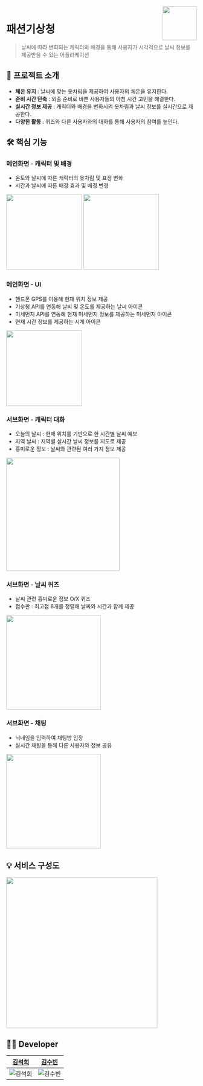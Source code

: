 <a href = "https://github.com/DC-SHB/FashionMA">
  <img src="https://github.com/DC-SHB/FashionMA/assets/69100145/031231fb-a958-4a00-abfb-333403f94916" align="right" height="90" />
</a>

# 패션기상청
> 날씨에 따라 변화되는 캐릭터와 배경을 통해 사용자가 시각적으로 날씨 정보를 제공받을 수 있는 어플리케이션

## 📢 프로젝트 소개
- <b>체온 유지</b> : 날씨에 맞는 옷차림을 제공하여 사용자의 체온을 유지한다.
- <b>준비 시간 단축</b> : 외출 준비로 바쁜 사용자들의 아침 시간 고민을 해결한다.
- <b>실시간 정보 제공</b> : 캐릭터와 배경을 변화시켜 옷차림과 날씨 정보를 실시간으로 제공한다.
- <b>다양한 활동</b> : 퀴즈와 다른 사용자와의 대화를 통해 사용자의 참여를 높인다.


## 🛠 핵심 기능
### 메인화면 - 캐릭터 및 배경
- 온도와 날씨에 따른 캐릭터의 옷차림 및 표정 변화
- 시간과 날씨에 따른 배경 효과 및 배경 변경
<img src= "https://github.com/DC-SHB/FashionMA/assets/69100145/ce1d711d-5617-4c2d-a746-c6beeae3db05" height="200" />
<img src= "https://github.com/DC-SHB/FashionMA/assets/69100145/ffd21d7a-c7d2-4493-b043-ce10503ef092" height="200" />

  
### 메인화면 - UI
- 핸드폰 GPS를 이용해 현재 위치 정보 제공
- 기상청 API를 연동해 날씨 및 온도를 제공하는 날씨 아이콘
- 미세먼지 API를 연동해 현재 미세먼지 정보를 제공하는 미세먼지 아이콘
- 현재 시간 정보를 제공하는 시계 아이콘
<img src= "https://github.com/DC-SHB/FashionMA/assets/69100145/334c769c-515c-49f4-b157-8b133c956e3e" height="200" />


### 서브화면 - 캐릭터 대화
- 오늘의 날씨 : 현재 위치를 기반으로 한 시간별 날씨 예보
- 지역 날씨 : 지역별 실시간 날씨 정보를 지도로 제공
- 흥미로운 정보 : 날씨와 관련된 여러 가지 정보 제공
<img src= "https://github.com/DC-SHB/FashionMA/assets/69100145/256a2de7-8260-42c3-9e99-97f7c98263be" height="300" />

  

### 서브화면 - 날씨 퀴즈
- 날씨 관련 흥미로운 정보 O/X 퀴즈
- 점수판 : 최고점 8개를 정렬해 날짜와 시간과 함께 제공
<img src= "https://github.com/DC-SHB/FashionMA/assets/69100145/a13fea94-21f8-4459-8d45-3814affced7a" height="250" />


  
### 서브화면 - 채팅
- 닉네임을 입력하여 채팅방 입장
- 실시간 채팅을 통해 다른 사용자와 정보 공유
<img src= "https://github.com/DC-SHB/FashionMA/assets/69100145/50655201-2800-46bf-ab17-9fc8684f933f" height="250" />



## 💡 서비스 구성도
<img src = "https://github.com/DC-SHB/FashionMA/assets/69100145/0481910b-72a9-41e2-8aaa-f523e5939ed1" height="400"/>

## 👩‍💻 Developer
|                                 <a href="https://github.com/yehang218">김석희</a>                                |                                                      <a href="https://github.com/ksb3458">김수빈</a>                                                       
| :--------------------------------------------------------------------: | :---------------------------------------------------------------------------------------------------------------: |
| ![김석희](https://user-images.githubusercontent.com/69100145/216752333-a03bf85a-5acd-4d27-ac1d-33d302c902c3.png) | ![김수빈](https://user-images.githubusercontent.com/69100145/216752384-cf0a7286-9946-4538-8c16-9d962d72afd0.png) |
